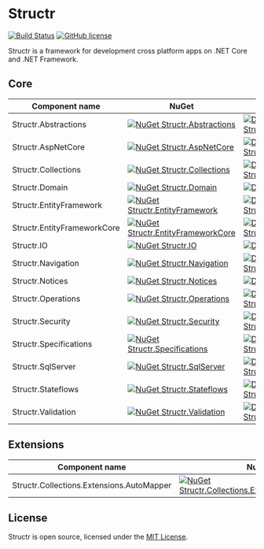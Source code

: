 # Structr
[![Build Status](https://ci.appveyor.com/api/projects/status/github/askalione/structr?branch=master&svg=true)](https://ci.appveyor.com/project/askalione/structr) 
[![GitHub license](https://img.shields.io/github/license/askalione/structr)](https://github.com/askalione/Structr/blob/master/LICENSE)  

Structr is a framework for development cross platform apps on .NET Core and .NET Framework.

## Core

| Component name | NuGet | Downloads |
| --- | --- | --- |
| Structr.Abstractions | [![NuGet Structr.Abstractions](https://img.shields.io/nuget/v/Structr.Abstractions)](https://www.nuget.org/packages/Structr.Abstractions/) | [![Downloads Structr.Abstractions](https://img.shields.io/nuget/dt/Structr.Abstractions)](https://www.nuget.org/stats/packages/Structr.Abstractions?groupby=Version) |
| Structr.AspNetCore | [![NuGet Structr.AspNetCore](https://img.shields.io/nuget/v/Structr.AspNetCore)](https://www.nuget.org/packages/Structr.AspNetCore/) | [![Downloads Structr.AspNetCore](https://img.shields.io/nuget/dt/Structr.AspNetCore)](https://www.nuget.org/stats/packages/Structr.AspNetCore?groupby=Version) |
| Structr.Collections | [![NuGet Structr.Collections](https://img.shields.io/nuget/v/Structr.Collections)](https://www.nuget.org/packages/Structr.Collections/) | [![Downloads Structr.Collections](https://img.shields.io/nuget/dt/Structr.Collections)](https://www.nuget.org/stats/packages/Structr.Collections?groupby=Version) |
| Structr.Domain | [![NuGet Structr.Domain](https://img.shields.io/nuget/v/Structr.Domain)](https://www.nuget.org/packages/Structr.Domain/) | [![Downloads Structr.Domain](https://img.shields.io/nuget/dt/Structr.Domain)](https://www.nuget.org/stats/packages/Structr.Domain?groupby=Version) |
| Structr.EntityFramework | [![NuGet Structr.EntityFramework](https://img.shields.io/nuget/v/Structr.EntityFramework)](https://www.nuget.org/packages/Structr.EntityFramework/) | [![Downloads Structr.EntityFramework](https://img.shields.io/nuget/dt/Structr.EntityFramework)](https://www.nuget.org/stats/packages/Structr.EntityFramework?groupby=Version) |
| Structr.EntityFrameworkCore | [![NuGet Structr.EntityFrameworkCore](https://img.shields.io/nuget/v/Structr.EntityFrameworkCore)](https://www.nuget.org/packages/Structr.EntityFrameworkCore/) | [![Downloads Structr.EntityFrameworkCore](https://img.shields.io/nuget/dt/Structr.EntityFrameworkCore)](https://www.nuget.org/stats/packages/Structr.EntityFrameworkCore?groupby=Version) |
| Structr.IO | [![NuGet Structr.IO](https://img.shields.io/nuget/v/Structr.IO)](https://www.nuget.org/packages/Structr.IO/) | [![Downloads Structr.IO](https://img.shields.io/nuget/dt/Structr.IO)](https://www.nuget.org/stats/packages/Structr.IO?groupby=Version) |
| Structr.Navigation | [![NuGet Structr.Navigation](https://img.shields.io/nuget/v/Structr.Navigation)](https://www.nuget.org/packages/Structr.Navigation/) | [![Downloads Structr.Navigation](https://img.shields.io/nuget/dt/Structr.Navigation)](https://www.nuget.org/stats/packages/Structr.Navigation?groupby=Version) |
| Structr.Notices | [![NuGet Structr.Notices](https://img.shields.io/nuget/v/Structr.Notices)](https://www.nuget.org/packages/Structr.Notices/) | [![Downloads Structr.Notices](https://img.shields.io/nuget/dt/Structr.Notices)](https://www.nuget.org/stats/packages/Structr.Notices?groupby=Version) |
| Structr.Operations | [![NuGet Structr.Operations](https://img.shields.io/nuget/v/Structr.Operations)](https://www.nuget.org/packages/Structr.Operations/) | [![Downloads Structr.Operations](https://img.shields.io/nuget/dt/Structr.Operations)](https://www.nuget.org/stats/packages/Structr.Operations?groupby=Version) |
| Structr.Security | [![NuGet Structr.Security](https://img.shields.io/nuget/v/Structr.Security)](https://www.nuget.org/packages/Structr.Security/) | [![Downloads Structr.Security](https://img.shields.io/nuget/dt/Structr.Security)](https://www.nuget.org/stats/packages/Structr.Security?groupby=Version) |
| Structr.Specifications | [![NuGet Structr.Specifications](https://img.shields.io/nuget/v/Structr.Specifications)](https://www.nuget.org/packages/Structr.Specifications/) | [![Downloads Structr.Specifications](https://img.shields.io/nuget/dt/Structr.Specifications)](https://www.nuget.org/stats/packages/Structr.Specifications?groupby=Version) |
| Structr.SqlServer | [![NuGet Structr.SqlServer](https://img.shields.io/nuget/v/Structr.SqlServer)](https://www.nuget.org/packages/Structr.SqlServer/) | [![Downloads Structr.SqlServer](https://img.shields.io/nuget/dt/Structr.SqlServer)](https://www.nuget.org/stats/packages/Structr.SqlServer?groupby=Version) |
| Structr.Stateflows | [![NuGet Structr.Stateflows](https://img.shields.io/nuget/v/Structr.Stateflows)](https://www.nuget.org/packages/Structr.Stateflows/) | [![Downloads Structr.Stateflows](https://img.shields.io/nuget/dt/Structr.Stateflows)](https://www.nuget.org/stats/packages/Structr.Stateflows?groupby=Version) |
| Structr.Validation | [![NuGet Structr.Validation](https://img.shields.io/nuget/v/Structr.Validation)](https://www.nuget.org/packages/Structr.Validation/) | [![Downloads Structr.Validation](https://img.shields.io/nuget/dt/Structr.Validation)](https://www.nuget.org/stats/packages/Structr.Validation?groupby=Version) |

## Extensions

| Component name | NuGet | Downloads |
| --- | --- | --- |
| Structr.Collections.Extensions.AutoMapper | [![NuGet Structr.Collections.Extensions.AutoMapper](https://img.shields.io/nuget/v/Structr.Collections.Extensions.AutoMapper)](https://www.nuget.org/packages/Structr.Collections.Extensions.AutoMapper/) | [![Downloads Structr.Collections.Extensions.AutoMapper](https://img.shields.io/nuget/dt/Structr.Collections.Extensions.AutoMapper)](https://www.nuget.org/stats/packages/Structr.Collections.Extensions.AutoMapper?groupby=Version) |

## License
Structr is open source, licensed under the [MIT License](https://github.com/askalione/Structr/blob/master/LICENSE).
